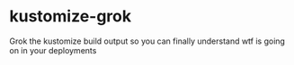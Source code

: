 # kustomize-grok
Grok the kustomize build output so you can finally understand wtf is going on in your deployments
